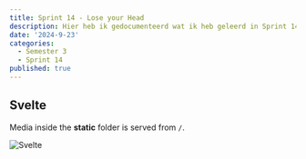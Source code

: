 ```yaml
---
title: Sprint 14 - Lose your Head
description: Hier heb ik gedocumenteerd wat ik heb geleerd in Sprint 14.
date: '2024-9-23'
categories:
  - Semester 3
  - Sprint 14
published: true
---
```


## Svelte

Media inside the **static** folder is served from `/`.

![Svelte](favicon.png)
